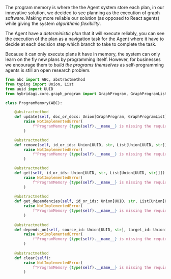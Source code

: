 
The program memory is where the the Agent system store each plan, in our innovative solution, we decided to see planning as the execution of graph software. Making more reliable our solution (as opposed to React agents) while giving the system *algorithmic flexibility*.

The Agent have a *deterministic plan* that it will execute reliably, you can see the execution of the plan as a navigation task for the Agent where it have to decide at each decision step which branch to take to complete the task.

Because it can only execute plans it have in memory, the system can only learn on the fly new plans by programming itself. However, for businesses we encourage them to *build the programs themselves* as self-programming agents is still an open research problem.


```python
from abc import ABC, abstractmethod
from typing import Union, List
from uuid import UUID
from hybridagi.core.graph_program import GraphProgram, GraphProgramList

class ProgramMemory(ABC):

    @abstractmethod
    def update(self, doc_or_docs: Union[GraphProgram, GraphProgramList]) -> None:
        raise NotImplementedError(
            f"ProgramMemory {type(self).__name__} is missing the required 'update' method."
        )

    @abstractmethod
    def remove(self, id_or_ids: Union[UUID, str, List[Union[UUID, str]]]) -> None:
        raise NotImplementedError(
            f"ProgramMemory {type(self).__name__} is missing the required 'remove' method."
        )

    @abstractmethod
    def get(self, id_or_ids: Union[UUID, str, List[Union[UUID, str]]]) -> GraphProgramList:
        raise NotImplementedError(
            f"ProgramMemory {type(self).__name__} is missing the required 'get' method."
        )
    
    @abstractmethod
    def get_dependencies(self, id_or_ids: Union[UUID, str, List[Union[UUID, str]]]) -> List[str]:
        raise NotImplementedError(
            f"ProgramMemory {type(self).__name__} is missing the required 'get_dependencies' method."
        )
    
    @abstractmethod
    def depends_on(self, source_id: Union[UUID, str], target_id: Union[UUID, str]) -> List[str]:
        raise NotImplementedError(
            f"ProgramMemory {type(self).__name__} is missing the required 'depends_on' method."
        )
        
    @abstractmethod
    def clear(self):
        raise NotImplementedError(
            f"ProgramMemory {type(self).__name__} is missing the required 'clear' method."
        )
```